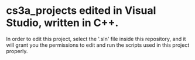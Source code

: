 # cs3a_projects edited in Visual Studio, written in C++.
In order to edit this project, select the '.sln' file inside this repository, 
and it will grant you the permissions to edit and run the scripts used in this project properly.
